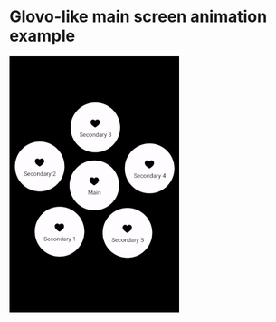 # Glovo-like main screen animation example

![](https://github.com/AndreVero/GlovoLikeAnimation/blob/main/glovolike_animation.gif)
